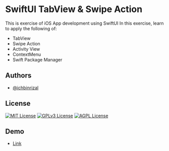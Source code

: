 
# SwiftUI TabView & Swipe Action

This is exercise of iOS App development using SwiftUI
In this exercise, learn to apply the following of:

- TabView
- Swipe Action
- Activity View
- ContextMenu
- Swift Package Manager


## Authors

- [@ichbinrizal](https://github.com/ichbinrizal)


## License


[![MIT License](https://img.shields.io/badge/License-MIT-green.svg)](https://choosealicense.com/licenses/mit/)
[![GPLv3 License](https://img.shields.io/badge/License-GPL%20v3-yellow.svg)](https://opensource.org/licenses/)
[![AGPL License](https://img.shields.io/badge/license-AGPL-blue.svg)](http://www.gnu.org/licenses/agpl-3.0)


## Demo
- [Link](https://res.cloudinary.com/deljm4syl/video/upload/v1670062581/iswift/demo_-_01_qp9rfm.mp4)

